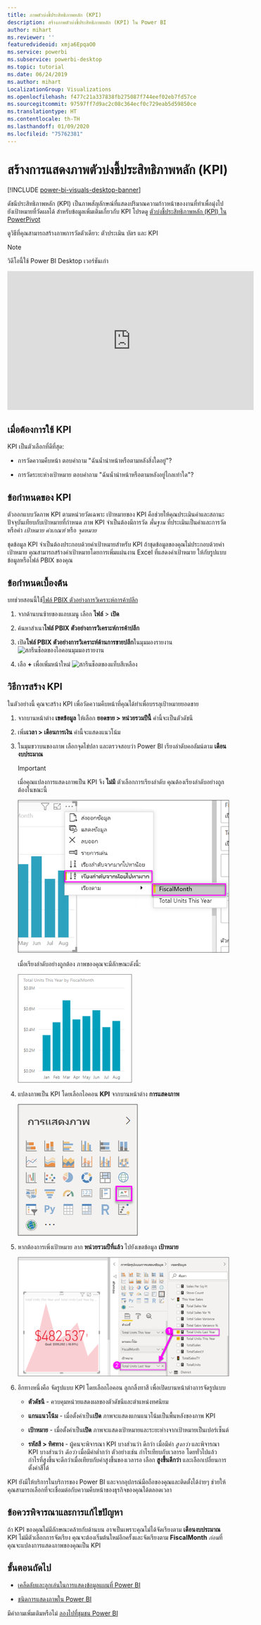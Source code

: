```yaml
---
title: ภาพตัวบ่งชี้ประสิทธิภาพหลัก (KPI)
description: สร้างภาพตัวบ่งชี้ประสิทธิภาพหลัก (KPI) ใน Power BI
author: mihart
ms.reviewer: ''
featuredvideoid: xmja6EpqaO0
ms.service: powerbi
ms.subservice: powerbi-desktop
ms.topic: tutorial
ms.date: 06/24/2019
ms.author: mihart
LocalizationGroup: Visualizations
ms.openlocfilehash: f477c21a337838fb275087f744eef02eb7fd57ce
ms.sourcegitcommit: 97597ff7d9ac2c08c364ecf0c729eab5d59850ce
ms.translationtype: HT
ms.contentlocale: th-TH
ms.lasthandoff: 01/09/2020
ms.locfileid: "75762381"
---
```

# <a name="create-key-performance-indicator-kpi-visualizations"></a>สร้างการแสดงภาพตัวบ่งชี้ประสิทธิภาพหลัก (KPI)

[!INCLUDE [power-bi-visuals-desktop-banner](../includes/power-bi-visuals-desktop-banner.md)]

ดัชนีประสิทธิภาพหลัก (KPI) เป็นภาพสัญลักษณ์ที่แสดงปริมาณความก้าวหน้าของงานที่ทำเพื่อมุ่งไปยังเป้าหมายที่วัดผลได้ สำหรับข้อมูลเพิ่มเติมเกี่ยวกับ KPI โปรดดู [ตัวบ่งชี้ประสิทธิภาพหลัก (KPI) ใน PowerPivot](/previous-versions/sql/sql-server-2012/hh272050(v=sql.110))

ดูวิธีที่คุณสามารถสร้างภาพการวัดตัวเดียว: ตัวประเมิน บัตร และ KPI
   > [!NOTE]
   > วิดีโอนี้ใช้ Power BI Desktop เวอร์ชันเก่า
   > 
   > 
<iframe width="560" height="315" src="https://www.youtube.com/embed/xmja6EpqaO0?list=PL1N57mwBHtN0JFoKSR0n-tBkUJHeMP2cP" frameborder="0" allowfullscreen></iframe>

## <a name="when-to-use-a-kpi"></a>เมื่อต้องการใช้ KPI

KPI เป็นตัวเลือกที่ดีที่สุด:

* การวัดความคืบหน้า ตอบคำถาม "ฉันน้ำนำหน้าหรือตามหลังสิ่งใดอยู่"?

* การวัดระยะห่างเป้าหมาย ตอบคำถาม "ฉันน้ำนำหน้าหรือตามหลังอยู่ไกลเท่าใด"?

## <a name="kpi-requirements"></a>ข้อกำหนดของ KPI

ตัวออกแบบวัดภาพ KPI ตามหน่วยวัดเฉพาะ เป้าหมายของ KPI คือช่วยให้คุณประเมินค่าและสถานะปัจจุบันเทียบกับเป้าหมายที่กำหนด ภาพ KPI จำเป็นต้องมีการวัด *พื้นฐาน* ที่ประเมินเป็นค่าและการวัดหรือค่า *เป้าหมาย* *ค่าเกณฑ์* หรือ *จุดหมาย*

ชุดข้อมูล KPI จำเป็นต้องประกอบด้วยค่าเป้าหมายสำหรับ KPI ถ้าชุดข้อมูลของคุณไม่ประกอบด้วยค่าเป้าหมาย คุณสามารถสร้างค่าเป้าหมายโดยการเพิ่มแผ่นงาน Excel ที่แสดงค่าเป้าหมาย ให้กับรูปแบบข้อมูลหรือไฟล์ PBIX ของคุณ

## <a name="prerequisites"></a>ข้อกำหนดเบื้องต้น

บทช่วยสอนนี้ใช้[ไฟล์ PBIX ตัวอย่างการวิเคราะห์การค้าปลีก](https://download.microsoft.com/download/9/6/D/96DDC2FF-2568-491D-AAFA-AFDD6F763AE3/Retail%20Analysis%20Sample%20PBIX.pbix)

1. จากด้านบนซ้ายของแถบเมนู เลือก **ไฟล์** > **เปิด**

1. ค้นหาสำเนา**ไฟล์ PBIX ตัวอย่างการวิเคราะห์การค้าปลีก**

1. เปิด**ไฟล์ PBIX ตัวอย่างการวิเคราะห์ด้านการขายปลีก**ในมุมมองรายงาน ![สกรีนช็อตของไอคอนมุมมองรายงาน](media/power-bi-visualization-kpi/power-bi-report-view.png)

1. เลือ **+** เพื่อเพิ่มหน้าใหม่ ![สกรีนช็อตของแท็บสีเหลือง](media/power-bi-visualization-kpi/power-bi-yellow-tab.png)

## <a name="how-to-create-a-kpi"></a>วิธีการสร้าง KPI

ในตัวอย่างนี้ คุณจะสร้าง KPI เพื่อวัดความคืบหน้าที่คุณได้ทำเพื่อบรรลุเป้าหมายยอดขาย

1. จากบานหน้าต่าง **เขตข้อมูล** ให้เลือก **ยอดขาย > หน่วยรวมปีนี้**  ค่านี้จะเป็นตัวดัชนี

1. เพิ่ม**เวลา > เดือนการเงิน**  ค่านี้จะแสดงแนวโน้ม

1. ในมุมขวาบนของภาพ เลือกจุดไข่ปลา และตรวจสอบว่า Power BI เรียงลำดับคอลัมน์ตาม **เดือนงบประมาณ**

    > [!IMPORTANT]
    > เมื่อคุณแปลงการแสดงภาพเป็น KPI จึง **ไม่มี** ตัวเลือกการเรียงลำดับ คุณต้องเรียงลำดับอย่างถูกต้องในขณะนี้

    ![สกรีนช็อตของเมนูจุดไข่ปลาขยาย ด้วยการเรียงลำดับจากน้อยไปมากและเดือนงบประมาณที่เลือก](media/power-bi-visualization-kpi/power-bi-ascending-by-fiscal-month.png)

    เมื่อเรียงลำดับอย่างถูกต้อง ภาพของคุณจะมีลักษณะดังนี้:

    ![สกรีนช็อตของภาพเรียงลำดับอย่างถูกต้อง](media/power-bi-visualization-kpi/power-bi-chart.png)

1. แปลงภาพเป็น KPI โดยเลือกไอคอน **KPI** จากบานหน้าต่าง **การแสดงภาพ**

    ![สกรีนช็อตของบานหน้าต่างการแสดงภาพที่มีไอคอน KPI แสดงอยู่](media/power-bi-visualization-kpi/power-bi-kpi-template.png)

1. หากต้องการเพิ่งเป้าหมาย ลาก **หน่วยรวมปีที่แล้ว** ไปยังเขตข้อมูล **เป้าหมาย**

    ![สกรีนช็อตของภาพ KPI ที่เสร็จแล้วและบานหน้าต่างเขตข้อมูลที่มีค่าแสดงไว้](media/power-bi-visualization-kpi/power-bi-kpi-done.png)

1. อีกทางหนึ่งคือ จัดรูปแบบ KPI โดยเลือกไอคอน ลูกกลิ้งทาสี เพื่อเปิดบานหน้าต่างการจัดรูปแบบ

    * **ตัวดัชนี** - ควบคุมหน่วยแสดงผลของตัวดัชนีและตำแหน่งทศนิยม

    * **แกนแนวโน้ม** - เมื่อตั้งค่าเป็น**เปิด** ภาพจะแสดงแกนแนวโน้มเป็นพื้นหลังของภาพ KPI  

    * **เป้าหมาย** - เมื่อตั้งค่าเป็น**เปิด** ภาพจะแสดงเป้าหมายและระยะห่างจากเป้าหมายเป็นเปอร์เซ็นต์

    * **รหัสสี > ทิศทาง** - ผู้คนจะพิจารณา KPI บางส่วนว่า ดีกว่า เมื่อมีค่า *สูงกว่า* และพิจารณา KPI บางส่วนว่า *ดีกว่า* เมื่อมีค่าต่ำกว่า ตัวอย่างเช่น กำไรเทียบกับเวลารอ โดยทั่วไปแล้ว กำไรที่สูงขึ้นจะดีกว่าเมื่อเทียบกับค่าสูงขึ้นของเวลารอ เลือก **สูงขึ้นดีกว่า** และเลือกเปลี่ยนการตั้งค่าสีได้

KPI ยังมีให้บริการในบริการของ Power BI และจากอุปกรณ์มือถือของคุณและติดตั้งได้ง่ายๆ ช่วยให้คุณสามารถเลือกที่จะเชื่อมต่อกับความคืบหน้าของธุรกิจของคุณได้ตลอดเวลา

## <a name="considerations-and-troubleshooting"></a>ข้อควรพิจารณาและการแก้ไขปัญหา

ถ้า KPI ของคุณไม่มีลักษณะคล้ายกับด้านบน อาจเป็นเพราะคุณไม่ได้จัดเรียงตาม **เดือนงบประมาณ** KPI ไม่มีตัวเลือกการจัดเรียง คุณจะต้องเริ่มต้นใหม่อีกครั้งและจัดเรียงตาม **FiscalMonth** *ก่อน*ที่คุณจะแปลงการแสดงภาพของคุณเป็น KPI

## <a name="next-steps"></a>ขั้นตอนถัดไป

* [เคล็ดลับและลูกเล่นในการแสดงข้อมูลแผนที่ Power BI](power-bi-map-tips-and-tricks.md)

* [ชนิดการแสดงภาพใน Power BI](power-bi-visualization-types-for-reports-and-q-and-a.md)

มีคำถามเพิ่มเติมหรือไม่ [ลองไปที่ชุมชน Power BI](https://community.powerbi.com/)
